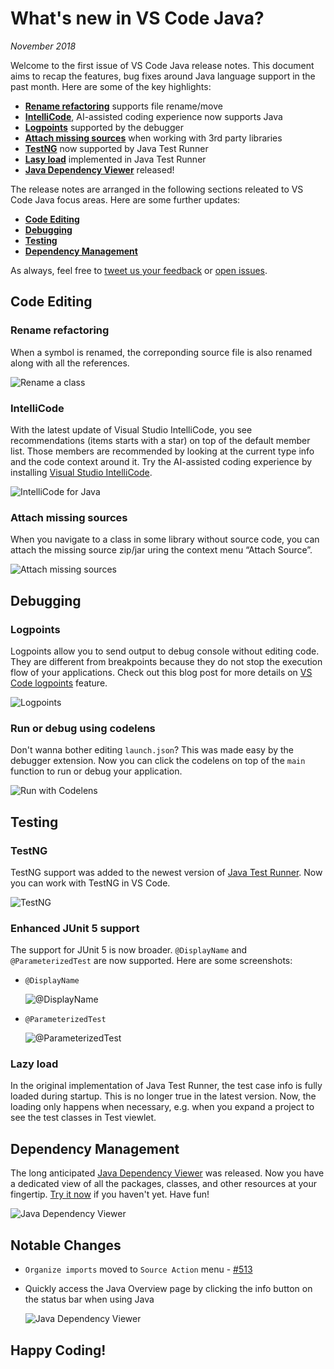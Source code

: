 # What's new in VS Code Java?

*November 2018*

Welcome to the first issue of VS Code Java release notes. This document aims to recap the features, bug fixes around Java language support in the past month. Here are some of the key highlights:

- **[Rename refactoring](#rename-refactoring)** supports file rename/move
- **[IntelliCode](#intellicode)**, AI-assisted coding experience now supports Java
- **[Logpoints](#logpoints)** supported by the debugger
- **[Attach missing sources](#attach-missing-sources)** when working with 3rd party libraries
- **[TestNG](#testng)** now supported by Java Test Runner
- **[Lasy load](#lazy-load)** implemented in Java Test Runner
- **[Java Dependency Viewer](#dependency-management)** released!

The release notes are arranged in the following sections releated to VS Code Java focus areas. Here are some further updates:

- **[Code Editing](#code-editing)**
- **[Debugging](#debugging)**
- **[Testing](#testing)**
- **[Dependency Management](#dependency-management)**

As always, feel free to [tweet us your feedback](https://twitter.com/intent/tweet?via=code&hashtags=Java%2CHappyCoding) or [open issues](https://github.com/Microsoft/vscode-java-pack/issues).

## Code Editing

### Rename refactoring

When a symbol is renamed, the correponding source file is also renamed along with all the references.

![Rename a class](v0.5.0/renaming.gif)

### IntelliCode

With the latest update of Visual Studio IntelliCode, you see recommendations (items starts with a star) on top of the default member list. Those members are recommended by looking at the current type info and the code context around it. Try the AI-assisted coding experience by installing [Visual Studio IntelliCode](https://marketplace.visualstudio.com/items?itemName=VisualStudioExptTeam.vscodeintellicode).

![IntelliCode for Java](v0.5.0/intellicode.gif)

### Attach missing sources

When you navigate to a class in some library without source code, you can attach the missing source zip/jar uring the context menu “Attach Source”.

![Attach missing sources](v0.5.0/attachsource.gif)

## Debugging

### Logpoints

Logpoints allow you to send output to debug console without editing code. They are different from breakpoints because they do not stop the execution flow of your applications. Check out this blog post for more details on [VS Code logpoints](https://code.visualstudio.com/blogs/2018/07/12/introducing-logpoints-and-auto-attach#_introducing-logpoints) feature.

![Logpoints](v0.5.0/logpoints.gif)

### Run or debug using codelens

Don't wanna bother editing `launch.json`? This was made easy by the debugger extension. Now you can click the codelens on top of the `main` function to run or debug your application.

![Run with Codelens](v0.5.0/launch-with-codelens.gif)

## Testing

### TestNG

TestNG support was added to the newest version of [Java Test Runner](https://marketplace.visualstudio.com/items?itemName=vscjava.vscode-java-test). Now you can work with TestNG in VS Code.

![TestNG](v0.5.0/testng.gif)

### Enhanced JUnit 5 support

The support for JUnit 5 is now broader. `@DisplayName` and `@ParameterizedTest` are now supported. Here are some screenshots:

- `@DisplayName`

  ![@DisplayName](v0.5.0/junit5-displayname.png)

- `@ParameterizedTest`

  ![@ParameterizedTest](v0.5.0/junit5-parameterizedtest.png)

### Lazy load

In the original implementation of Java Test Runner, the test case info is fully loaded during startup. This is no longer true in the latest version. Now, the loading only happens when necessary, e.g. when you expand a project to see the test classes in Test viewlet.

## Dependency Management

The long anticipated [Java Dependency Viewer](https://marketplace.visualstudio.com/items?itemName=vscjava.vscode-java-dependency) was released. Now you have a dedicated view of all the packages, classes, and other resources at your fingertip. [Try it now](https://marketplace.visualstudio.com/items?itemName=vscjava.vscode-java-dependency) if you haven't yet. Have fun!

![Java Dependency Viewer](v0.5.0/dependency-viewer.gif)

## Notable Changes

- `Organize imports` moved to `Source Action` menu - [#513](https://github.com/redhat-developer/vscode-java/issues/513)
- Quickly access the Java Overview page by clicking the info button on the status bar when using Java

  ![Java Dependency Viewer](v0.5.0/java-overview.gif)

## Happy Coding!
